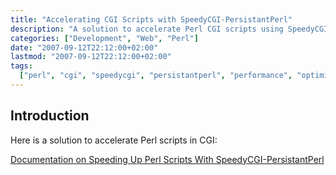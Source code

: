 ```yaml
---
title: "Accelerating CGI Scripts with SpeedyCGI-PersistantPerl"
description: "A solution to accelerate Perl CGI scripts using SpeedyCGI/PersistantPerl to improve performance."
categories: ["Development", "Web", "Perl"]
date: "2007-09-12T22:12:00+02:00"
lastmod: "2007-09-12T22:12:00+02:00"
tags:
  ["perl", "cgi", "speedycgi", "persistantperl", "performance", "optimization"]
---
```


## Introduction

Here is a solution to accelerate Perl scripts in CGI:

[Documentation on Speeding Up Perl Scripts With SpeedyCGI-PersistantPerl](../../static/pdf/speeding_up_perl_scripts_with_speedycgi-persistantperl.pdf)
